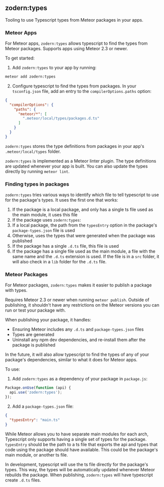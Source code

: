 ## zodern:types

Tooling to use Typescript types from Meteor packages in your apps.


### Meteor Apps

For Meteor apps, `zodern:types` allows typescript to find the types from Meteor packages.
Supports apps using Meteor 2.3 or newer.

To get started:

1) Add `zodern:types` to your app by running:

```bash
meteor add zodern:types
```

2) Configure typescript to find the types from packages. In your `tsconfig.json` file, add an entry to the `compilerOptions.paths` option:

```json
{
  "compilerOptions": {
    "paths": {
      "meteor/*": [
        ".meteor/local/types/packages.d.ts"
      ]
    }
  }
}
```

`zodern:types` stores the type definitions from packages in your app's `.meteor/local/types` folder.

`zodern:types` is implemented as a Meteor linter plugin. The type definitions are updated whenever your app is built. You can also update the types directly by running `meteor lint`.

### Finding types in packages

`zodern:types` tries various ways to identify which file to tell typescript to use for the package's types. It uses the first one that works:

1. If the package is a local package, and only has a single ts file used as the main module, it uses this file
2. If the package uses `zodern:types`:
  1. If a local package, the path from the `typesEntry` option in the package's `package-types.json` file is used
  2. Otherwise, uses the types that were generated when the package was published
3. If the package has a single `.d.ts` file, this file is used
4. If the package has a single file used as the main module, a file with the same name and the `.d.ts` extension is used. If the file is in a `src` folder, it will also check in a `lib` folder for the `.d.ts` file.


### Meteor Packages

For Meteor packages, `zodern:types` makes it easier to publish a package with types.

Requires Meteor 2.3 or newer when running `meteor publish`. Outside of publishing, it shouldn't have any restrictions on the Meteor versions you can run or test your package with.

When publishing your package, it handles:
- Ensuring Meteor includes any `.d.ts` and `package-types.json` files
- Types are generated
- Uninstall any npm dev dependencies, and re-install them after the package is published

In the future, it will also allow typescript to find the types of any of your package's dependencies, similar to what it does for Meteor apps.

To use:
1. Add `zodern:types` as a dependency of your package in `package.js`:

```js
Package.onUse(function (api) {
  api.use('zodern:types');
});
```

2. Add a `package-types.json` file:

```json
{
  "typesEntry": "main.ts"
}
```

While Meteor allows you to have separate main modules for each arch, Typescript only supports having a single set of types for the package. `typesEntry` should be the path to a ts file that exports the api and types that code using the package should have available. This could be the package's main module, or another ts file.

In development, typescript will use the ts file directly for the package's types. This way, the types will be automatically updated whenever Meteor rebuilds the package. When publishing, `zodern:types` will have typescript create `.d.ts` files.
